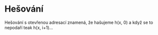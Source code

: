 # Hešování

Hešování s otevřenou adresací znamená, že hašujeme h(x, 0) a když se to nepodaří teak h(x, i+1)... 
